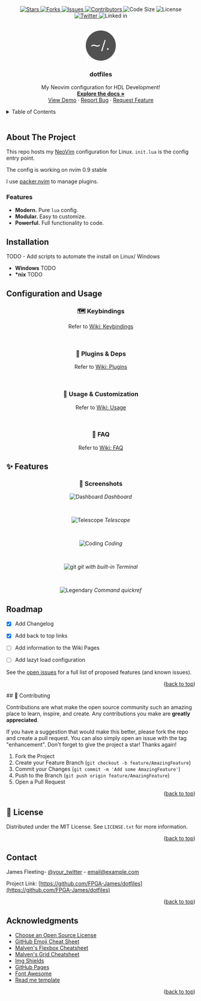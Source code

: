 <!-- Improved compatibility of back to top link: See: https://github.com/FPGA-James/dotfiles/pull/73 -->
<a name="readme-top"></a>
<!--
*** Thanks for checking out the dotfiles. If you have a suggestion
*** that would make this better, please fork the repo and create a pull request
*** or simply open an issue with the tag "enhancement".
*** Don't forget to give the project a star!
*** Thanks again! Now go create something AMAZING! :D
-->

<!-- PROJECT SHIELDS -->
<!--
*** I'm using markdown "reference style" links for readability.
*** Reference links are enclosed in brackets [ ] instead of parentheses ( ).
*** See the bottom of this document for the declaration of the reference variables
*** for contributors-url, forks-url, etc. This is an optional, concise syntax you may use.
*** https://www.markdownguide.org/basic-syntax/#reference-style-links
-->
<!---
[![Stars][stars-shield]][stars-url]
[![Forks][Forks-shield]][Forks-url]
[![Issues][issues-shield]][issues-url]
[![Contributions][contributors-shield]][contributors-url]
![Size][stars-shield]
[![License][license-shield]][license-url]
<br> 
[![LinkedIn][linkedin-shield]][linkedin-url]
[![Twitter][twitter_logo]][twitter_url]
-->
<p align="center">
    <a href="https://github.com/FPGA-James/dotfiles/stargazers">
    <img
        alt="Stars"
        src="https://img.shields.io/github/stars/FPGA-James/dotfiles?colorA=363A4F&colorB=B7BDF8&logo=adafruit&logoColor=D9E0EE&style=for-the-badge">
    </a>
    <a href="https://github.com/FPGA-James/dotfiles/network/members">
     <img
        alt="Forks"
        src="https://img.shields.io/github/forks/FPGA-James/dotfiles?colorA=363A4F&colorB=DDB6F2&logo=gitlfs&logoColor=D9E0EE&style=for-the-badge">
    </a>
    <a href="https://github.com/FPGA-James/dotfiles/issues">
    <img
        alt="Issues"
        src="https://img.shields.io/github/issues-raw/FPGA-James/dotfiles?colorA=363A4f&colorB=F5A97F&logo=github&logoColor=D9E0EE&style=for-the-badge">
    </a>
    <a href="https://github.com/FPGA-James/dotfiles/graphs/contributors">
    <img
        alt="Contributors"
        src="https://img.shields.io/github/contributors/FPGA-James/dotfiles?colorA=363A4F&colorB=B5E8E0&logo=git&logoColor=D9E0EE&style=for-the-badge">
    </a>
    <a>
    <img
        alt="Code Size"
        src="https://img.shields.io/github/languages/code-size/FPGA-James/dotfiles?colorA=363A4F&colorB=B7BDF8&logo=adafruit&logoColor=D9E0EE&style=for-the-badge">
    </a>
    <a>
    <img
        alt="License"
        src="https://img.shields.io/github/license/FPGA-James/dotfiles?colorA=363A4F&colorB=DDB6F2&logo=gitlfs&logoColor=D9E0EE&style=for-the-badge">
    <br>
    <a href="https://twitter.com/FpgaJ">
    <img
        alt="Twitter"
        src="https://img.shields.io/twitter/url?color=F5A97F&label=%40FPGA-James&logo=twitter&logoColor=F5A97F&style=for-the-badge&url=https%3A%2F%2Ftwitter.com%2FFpgaJ">
    </a>
    <a>
    <img
        alt="Linked in"
        src="https://img.shields.io/twitter/url?color=B5E8E0&label=FPGA-James&logo=Linkedin&logoColor=B5E8E0&style=for-the-badge&url=https%3A%2F%2Fwww.linkedin.com%2Fin%2Fjames-fleeting-8a2b4b76%2F">
    </a>
</p>

<!-- PROJECT LOGO -->
<br />
<div align="center">
  <a href="https://github.com/FPGA-James/dotfiles/tree/main/nvim">
    <img src="https://github.com/FPGA-James/dotfiles/blob/main/images/dotfiles.png" alt="Logo" width="80" height="80">
  </a>

  <h3 align="center">dotfiles</h3>

  <p align="center">
    My Neovim configuration for HDL Development!
    <br />
    <a href="https://github.com/FPGA-James/dotfiles"><strong>Explore the docs »</strong></a>
    <br />
    <a href="https://github.com/FPGA-James/dotfiles">View Demo</a>
    ·
    <a href="https://github.com/FPGA-James/dotfiles/issues">Report Bug</a>
    ·
    <a href="https://github.com/FPGA-James/dotfiles/issues">Request Feature</a>
  </p>
</div>

<!---
<h1 align="center">
    NVIM Config aimed at HDL Development
    <br>
    <a href="https://github.com/neovim/neovim/releases/tag/stable">
    <img
        alt="NeoVim Version Capability"
        src="https://img.shields.io/badge/Supports%20Nvim-v0.8-A6D895?style=for-the-badge&colorA=363A4F&logo=neovim&logoColor=D9E0EE">
    </a>
    <a href="https://github.com/FPGA-James/dotfiles/releases">
    <img
        alt="Release"
        src="https://img.shields.io/github/v/release/FPGA-James/dotfiles.svg?style=for-the-badge&logo=github&color=F2CDCD&logoColor=D9E0EE&labelColor=363A4F">
    </a>
</h1>
<br>
-->

<!-- TABLE OF CONTENTS -->
<details>
  <summary>Table of Contents</summary>
  <ol>
    <li>
      <a href="#about-the-project">About The Project</a>
        <ul>
        <li><a href="#features">Features</a></li>
        <li><a href="#installation">Installation</a></li>
      </ul>
    </li>
    <li>
      <a href="#configuration-and-Usage">Configuration and Usage</a>
    </li>
    <li><a href="#usage">Usage</a></li>
    <li><a href="#roadmap">Roadmap</a></li>
    <li><a href="#contributing">Contributing</a></li>
    <li><a href="#license">License</a></li>
    <li><a href="#contact">Contact</a></li>
    <li><a href="#acknowledgments">Acknowledgments</a></li>
  </ol>
</details>

<br>

## About The Project

This repo hosts my [NeoVim](https://neovim.io/) configuration for Linux. `init.lua` is the config entry point.

The config is working on nvim 0.9 stable

I use [packer.nvim](https://github.com/wbthomason/packer.nvim) to manage plugins.

### Features
- **Modern.** Pure `lua` config.
- **Modular.** Easy to customize.
- **Powerful.** Full functionality to code.

## Installation
TODO - Add scripts to automate the install on Linux/ Windows

- **Windows** TODO
- **\*nix** TODO

## Configuration and Usage

<h3 align="center">
    🗺️ Keybindings
</h3>
<p align="center">Refer to <a href="https://github.com/FPGA-James/dotfiles/wiki/Keymaps" rel="nofollow">Wiki: Keybindings</a></p>
<br>

<h3 align="center">
    🔌 Plugins & Deps
</h3>
<p align="center">Refer to <a href="https://github.com/FPGA-James/dotfiles/wiki/Plugins" rel="nofollow">Wiki: Plugins</a></p>
<br>

<h3 align="center">
    🔧 Usage & Customization
</h3>
<p align="center">Refer to <a href="https://github.com/FPGA-James/dotfiles/issues"
rel="nofollow">Wiki: Usage</a></p>
<br>

<h3 align="center">
    🤔 FAQ
</h3>
<p align="center">Refer to <a href="https://github.com/FPGA-James/dotfiles/wiki/Issues" rel="nofollow">Wiki: FAQ</a></p>

## ✨ Features
<!---
<> <h3 align="center">
<>    ⏱️  Startup Time
<> </h3>
<>
<> <p align="center">
<>  <img src="https://raw.githubusercontent.com/FPGA-James/blog-imgs/main/startuptime.png"
<>  width = "80%"
<>  alt = "StartupTime"
<>  />
<> </p>
<>
<> <p align="center">
<>   <img src="https://raw.githubusercontent.com/FPGA-James/blog-imgs/main/vimstartup.png"
<>   width = "60%"
<>   alt = "Vim-StartupTime"
<>   />
<> </p>
<> 
<> > Tested with [rhysd/vim-startuptime](https://github.com/rhysd/vim-startuptime)
-->
<h3 align="center">
    📸 Screenshots
</h3>

<p align="center">
    <img src="https://raw.githubusercontent.com/FPGA-James/blog-imgs/main/dashboard.png" alt="Dashboard">
    <em>Dashboard</em>
</p>
<br>

<p align="center">
    <img src="https://raw.githubusercontent.com/FPGA-James/blog-imgs/main/telescope.png" alt="Telescope">
    <em>Telescope</em>
</p>
<br>

<p align="center">
    <img src="https://raw.githubusercontent.com/FPGA-James/blog-imgs/main/coding.png" alt="Coding">
    <em>Coding</em>
</p>
<br>


<p align="center">
    <img src="https://raw.githubusercontent.com/FPGA-James/blog-imgs/main/gitui.png" alt="git">
    <em>git with built-in Terminal</em>
</p>
<br>

<p align="center">
    <img src="https://raw.githubusercontent.com/FPGA-James/blog-imgs/main/legendary.png" alt="Legendary">
    <em>Command quickref</em>
</p>


<!-- ROADMAP -->
## Roadmap
- [x] Add Changelog
- [x] Add back to top links
- [ ] Add information to the Wiki Pages
- [ ] Add lazyt load configuration


See the [open issues](https://github.com/FPGA-James/dotfiles/issues) for a full list of proposed features (and known issues).

<p align="right">(<a href="#readme-top">back to top</a>)</p>
<!-- CONTRIBUTING -->
## 👐 Contributing

Contributions are what make the open source community such an amazing place to learn, inspire, and create. Any contributions you make are **greatly appreciated**.

If you have a suggestion that would make this better, please fork the repo and create a pull request. You can also simply open an issue with the tag "enhancement".
Don't forget to give the project a star! Thanks again!

1. Fork the Project
2. Create your Feature Branch (`git checkout -b feature/AmazingFeature`)
3. Commit your Changes (`git commit -m 'Add some AmazingFeature'`)
4. Push to the Branch (`git push origin feature/AmazingFeature`)
5. Open a Pull Request

<p align="right">(<a href="#readme-top">back to top</a>)</p>


<!-- LICENSE -->
## 📜 License
Distributed under the MIT License. See `LICENSE.txt` for more information.
<p align="right">(<a href="#readme-top">back to top</a>)</p>

<!-- CONTACT -->
## Contact
James Fleeting- [@your_twitter](https://twitter.com/your_username) - email@example.com

Project Link: [https://github.com/FPGA-James/dotfiles](https://github.com/FPGA-James/dotfiles)

<p align="right">(<a href="#readme-top">back to top</a>)</p>

<!-- ACKNOWLEDGMENTS -->
## Acknowledgments
* [Choose an Open Source License](https://choosealicense.com)
* [GitHub Emoji Cheat Sheet](https://www.webpagefx.com/tools/emoji-cheat-sheet)
* [Malven's Flexbox Cheatsheet](https://flexbox.malven.co/)
* [Malven's Grid Cheatsheet](https://grid.malven.co/)
* [Img Shields](https://shields.io)
* [GitHub Pages](https://pages.github.com)
* [Font Awesome](https://fontawesome.com)
* [Read me template](https://github.com/FPGA-James/dotfiles)

<p align="right">(<a href="#readme-top">back to top</a>)</p>




<!-- MARKDOWN LINKS & IMAGES -->
<!-- https://www.markdownguide.org/basic-syntax/#reference-style-links -->
[contributors-shield]: https://img.shields.io/github/contributors/FPGA-James/dotfiles?style=for-the-badge
[contributors-url]: https://github.com/FPGA-James/dotfiles/graphs/contributors

[forks-shield]: https://img.shields.io/github/forks/FPGA-James/dotfiles?style=for-the-badge
[forks-url]: https://github.com/FPGA-James/dotfiles/network/members

[stars-shield]: https://img.shields.io/github/stars/FPGA-James/dotfiles?colorA=363A4F&colorB=B7BDF8&logo=adafruit&logoColor=D9E0EE&style=for-the-badge
[stars-url]: https://github.com/FPGA-James/dotfiles/stargazers

[issues-shield]: https://img.shields.io/github/issues/FPGA-James/dotfiles?style=for-the-badge
[issues-url]: https://github.com/FPGA-James/dotfiles/issues

[license-shield]: https://img.shields.io/github/license/FPGA-James/dotfiles?colorA=363A4F&colorB=DDB6F2&logo=gitlfs&logoColor=D9E0EE&style=for-the-badge
[license-url]: https://github.com/FPGA-James/dotfiles/LICENSE.txt

[linkedin-shield]: https://img.shields.io/badge/-LinkedIn-black.svg?style=for-the-badge&logo=linkedin&colorB=555
[linkedin-url]: https://linkedin.com/in/FPGA-James


[twitter_logo]:https://img.shields.io/twitter/url?color=F5A97F&label=%40FPGA-James&logo=twitter&logoColor=F5A97F&style=for-the-badge&url=https%3A%2F%2Ftwitter.com%2FFpgaJ
[twitter_url]:https://twitter.com/FpgaJ

[size-shield]:https://img.shields.io/github/languages/code-size/FPGA-James/dotfiles?colorA=363A4F&colorB=B7BDF8&logo=adafruit&logoColor=D9E0EE&style=for-the-badge
